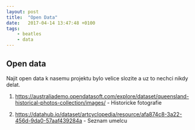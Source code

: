 ```yaml
---
layout: post
title:  "Open Data"
date:   2017-04-14 13:47:48 +0100
tags: 
    - beatles
    - data
---
```

## Open data
Najit open data k nasemu projektu bylo velice slozite a uz to nechci nikdy delat. 

1) https://australiademo.opendatasoft.com/explore/dataset/queensland-historical-photos-collection/images/ - Historicke fotografie

2) https://datahub.io/dataset/artcyclopedia/resource/afa874c8-3a22-456d-9da0-57aaf439284a - Seznam umelcu